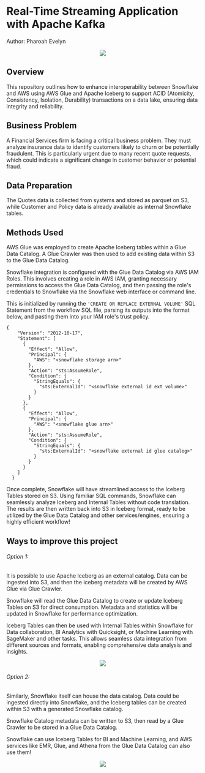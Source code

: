 # Real-Time Streaming Application with Apache Kafka

Author: Pharoah Evelyn

<p align="center">
    <img src="https://github.com/Pharoah0/Data-Lake-Architecture-using-Apache-Iceberg-Snowflake-and-AWS/blob/main/images/Iceberg%20Snowflake%20AWS.png" />
</p>

## Overview

This repository outlines how to enhance interoperability between Snowflake and AWS using AWS Glue and Apache Iceberg to support ACID (Atomicity, Consistency, Isolation, Durability) transactions on a data lake, ensuring data integrity and reliability.

## Business Problem

A Financial Services firm is facing a critical business problem. They must analyze insurance data to identify customers likely to churn or be potentially fraudulent. This is particularly urgent due to many recent quote requests, which could indicate a significant change in customer behavior or potential fraud.

## Data Preparation

The Quotes data is collected from systems and stored as parquet on S3, while Customer and Policy data is already available as internal Snowflake tables.

## Methods Used

AWS Glue was employed to create Apache Iceberg tables within a Glue Data Catalog. A Glue Crawler was then used to add existing data within S3 to the Glue Data Catalog.

Snowflake integration is configured with the Glue Data Catalog via AWS IAM Roles. This involves creating a role in AWS IAM, granting necessary permissions to access the Glue Data Catalog, and then passing the role's credentials to Snowflake via the Snowflake web interface or command line.

This is initialized by running the `'CREATE OR REPLACE EXTERNAL VOLUME'` SQL Statement from the workflow SQL file, parsing its outputs into the format below, and pasting them into your IAM role's trust policy.

```
{
    "Version": "2012-10-17",
    "Statement": [
      {
        "Effect": "Allow",
        "Principal": {
          "AWS": "<snowflake storage arn>"
        },
        "Action": "sts:AssumeRole",
        "Condition": {
          "StringEquals": {
            "sts:ExternalId": "<snowflake external id ext volume>"
          }
        }
      },
      {
        "Effect": "Allow",
        "Principal": {
          "AWS": "<snowflake glue arn>"
        },
        "Action": "sts:AssumeRole",
        "Condition": {
          "StringEquals": {
            "sts:ExternalId": "<snowflake external id glue catalog>"
          }
        }
      }
    ]
  }
```

Once complete, Snowflake will have streamlined access to the Iceberg Tables stored on S3. Using familiar SQL commands, Snowflake can seamlessly analyze Iceberg and Internal Tables without code translation. The results are then written back into S3 in Iceberg format, ready to be utilized by the Glue Data Catalog and other services/engines, ensuring a highly efficient workflow!

## Ways to improve this project

###### Option 1:

It is possible to use Apache Iceberg as an external catalog. Data can be ingested into S3, and then the iceberg metadata will be created by AWS Glue via Glue Crawler.

Snowflake will read the Glue Data Catalog to create or update Iceberg Tables on S3 for direct consumption. Metadata and statistics will be updated in Snowflake for performance optimization.

Iceberg Tables can then be used with Internal Tables within Snowflake for Data collaboration, BI Analytics with Quicksight, or Machine Learning with SageMaker and other tasks. This allows seamless data integration from different sources and formats, enabling comprehensive data analysis and insights.

<p align="center">
    <img src="https://github.com/Pharoah0/Data-Lake-Architecture-using-Apache-Iceberg-Snowflake-and-AWS/blob/main/images/Iceberg%20Snowflake%20AWS%20External%20Catalog.png" />
</p>

###### Option 2:

Similarly, Snowflake itself can house the data catalog. Data could be ingested directly into Snowflake, and the Iceberg tables can be created within S3 with a generated Snowflake catalog.

Snowflake Catalog metadata can be written to S3, then read by a Glue Crawler to be stored in a Glue Data Catalog.

Snowflake can use Iceberg Tables for BI and Machine Learning, and AWS services like EMR, Glue, and Athena from the Glue Data Catalog can also use them!

<p align="center">
    <img src="https://github.com/Pharoah0/Data-Lake-Architecture-using-Apache-Iceberg-Snowflake-and-AWS/blob/main/images/Iceberg%20Snowflake%20AWS%20Snowflake%20Catalog.png" />
</p>
